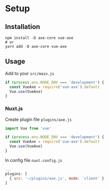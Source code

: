 # Setup

## Installation

```shell
npm install -D axe-core vue-axe
# or
yarn add -D axe-core vue-axe
```

## Usage

Add to your `src/main.js`

```javascript
if (process.env.NODE_ENV === 'development') {
  const VueAxe = require('vue-axe').default
  Vue.use(VueAxe)
}
```

### Nuxt.js

Create plugin file `plugins/axe.js`

```javascript
import Vue from 'vue'

if (process.env.NODE_ENV === 'development') {
  const VueAxe = require('vue-axe').default
  Vue.use(VueAxe)
}

```

In config file `nuxt.config.js`

```javascript
...
plugins: [
  { src: '~/plugins/axe.js', mode: 'client' }
]
```